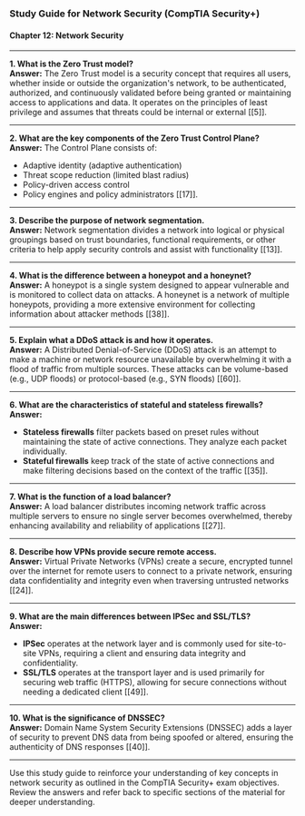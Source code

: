 ### Study Guide for Network Security (CompTIA Security+)

#### Chapter 12: Network Security

---

**1. What is the Zero Trust model?**  
**Answer:** The Zero Trust model is a security concept that requires all users, whether inside or outside the organization's network, to be authenticated, authorized, and continuously validated before being granted or maintaining access to applications and data. It operates on the principles of least privilege and assumes that threats could be internal or external [[5]].

---

**2. What are the key components of the Zero Trust Control Plane?**  
**Answer:** The Control Plane consists of:
- Adaptive identity (adaptive authentication)
- Threat scope reduction (limited blast radius)
- Policy-driven access control
- Policy engines and policy administrators [[17]].

---

**3. Describe the purpose of network segmentation.**  
**Answer:** Network segmentation divides a network into logical or physical groupings based on trust boundaries, functional requirements, or other criteria to help apply security controls and assist with functionality [[13]].

---

**4. What is the difference between a honeypot and a honeynet?**  
**Answer:** A honeypot is a single system designed to appear vulnerable and is monitored to collect data on attacks. A honeynet is a network of multiple honeypots, providing a more extensive environment for collecting information about attacker methods [[38]].

---

**5. Explain what a DDoS attack is and how it operates.**  
**Answer:** A Distributed Denial-of-Service (DDoS) attack is an attempt to make a machine or network resource unavailable by overwhelming it with a flood of traffic from multiple sources. These attacks can be volume-based (e.g., UDP floods) or protocol-based (e.g., SYN floods) [[60]].

---

**6. What are the characteristics of stateful and stateless firewalls?**  
**Answer:** 
- **Stateless firewalls** filter packets based on preset rules without maintaining the state of active connections. They analyze each packet individually.
- **Stateful firewalls** keep track of the state of active connections and make filtering decisions based on the context of the traffic [[35]].

---

**7. What is the function of a load balancer?**  
**Answer:** A load balancer distributes incoming network traffic across multiple servers to ensure no single server becomes overwhelmed, thereby enhancing availability and reliability of applications [[27]].

---

**8. Describe how VPNs provide secure remote access.**  
**Answer:** Virtual Private Networks (VPNs) create a secure, encrypted tunnel over the internet for remote users to connect to a private network, ensuring data confidentiality and integrity even when traversing untrusted networks [[24]].

---

**9. What are the main differences between IPSec and SSL/TLS?**  
**Answer:** 
- **IPSec** operates at the network layer and is commonly used for site-to-site VPNs, requiring a client and ensuring data integrity and confidentiality.
- **SSL/TLS** operates at the transport layer and is used primarily for securing web traffic (HTTPS), allowing for secure connections without needing a dedicated client [[49]].

---

**10. What is the significance of DNSSEC?**  
**Answer:** Domain Name System Security Extensions (DNSSEC) adds a layer of security to prevent DNS data from being spoofed or altered, ensuring the authenticity of DNS responses [[40]].

---

Use this study guide to reinforce your understanding of key concepts in network security as outlined in the CompTIA Security+ exam objectives. Review the answers and refer back to specific sections of the material for deeper understanding.
